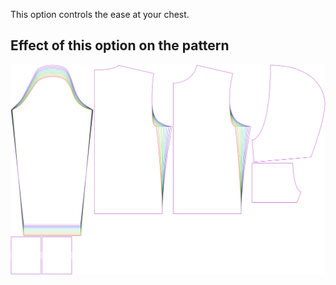 This option controls the ease at your chest.

## Effect of this option on the pattern

![This image shows the effect of this option by superimposing several variants that have a different value for this option](huey_chestease_sample.svg "Effect of this option on the pattern")
